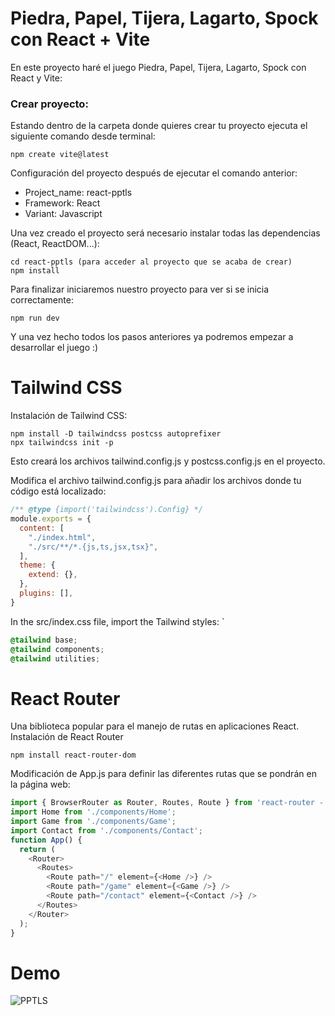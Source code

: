 # Piedra, Papel, Tijera, Lagarto, Spock con React + Vite
En este proyecto haré el juego Piedra, Papel, Tijera, Lagarto, Spock con React y Vite:
### Crear proyecto: 
Estando dentro de la carpeta donde quieres crear tu proyecto ejecuta el siguiente comando desde terminal: 
```
npm create vite@latest
```
Configuración del proyecto después de ejecutar el comando anterior:
- Project_name: react-pptls
- Framework: React
- Variant: Javascript
   
Una vez creado el proyecto será necesario instalar todas las dependencias (React, ReactDOM...):
```
cd react-pptls (para acceder al proyecto que se acaba de crear)
npm install
```

Para finalizar iniciaremos nuestro proyecto para ver si se inicia correctamente: 
```
npm run dev
```
Y una vez hecho todos los pasos anteriores ya podremos empezar a desarrollar el juego :)

# Tailwind CSS
Instalación de Tailwind CSS:
```
npm install -D tailwindcss postcss autoprefixer
npx tailwindcss init -p
```
Esto creará los archivos tailwind.config.js y postcss.config.js en el proyecto.

Modifica el archivo tailwind.config.js para añadir los archivos donde tu código está localizado: 
```js
/** @type {import('tailwindcss').Config} */
module.exports = {
  content: [
    "./index.html",
    "./src/**/*.{js,ts,jsx,tsx}",
  ],
  theme: {
    extend: {},
  },
  plugins: [],
}
```
In the src/index.css file, import the Tailwind styles: `
```css
@tailwind base; 
@tailwind components; 
@tailwind utilities;
```
# React Router
Una biblioteca popular para el manejo de rutas en aplicaciones React.
Instalación de React Router
```
npm install react-router-dom
```
Modificación de App.js para definir las diferentes rutas que se pondrán en la página web:
```js
import { BrowserRouter as Router, Routes, Route } from 'react-router - dom'; 
import Home from './components/Home';
import Game from './components/Game';
import Contact from './components/Contact';
function App() {
  return (
    <Router>
      <Routes>
        <Route path="/" element={<Home />} />
        <Route path="/game" element={<Game />} />
        <Route path="/contact" element={<Contact />} />
      </Routes>
    </Router>
  );
}
```
# Demo
![PPTLS](https://github.com/user-attachments/assets/38d12464-139f-4302-b4b5-0bc34ef86354)
